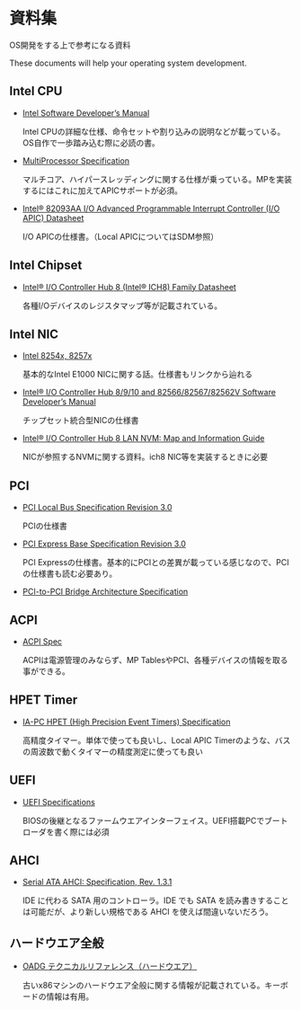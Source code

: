 # 資料集

OS開発をする上で参考になる資料

These documents will help your operating system development.

## Intel CPU

- [Intel Software Developer’s Manual](http://www.intel.co.jp/content/www/jp/ja/processors/architectures-software-developer-manuals.html)

  Intel CPUの詳細な仕様、命令セットや割り込みの説明などが載っている。OS自作で一歩踏み込む際に必読の書。

- [MultiProcessor Specification](http://www.intel.com/design/archives/processors/pro/docs/242016.htm)

  マルチコア、ハイパースレッディングに関する仕様が乗っている。MPを実装するにはこれに加えてAPICサポートが必須。

- [Intel® 82093AA I/O Advanced Programmable Interrupt Controller (I/O APIC) Datasheet](http://www.intel.com/design/chipsets/datashts/290566.htm)

  I/O APICの仕様書。（Local APICについてはSDM参照）

## Intel Chipset

- [Intel® I/O Controller Hub 8 (Intel® ICH8) Family Datasheet](http://www.intel.co.jp/content/www/jp/ja/io/intel-io-controller-hub-8-datasheet.html)

  各種I/Oデバイスのレジスタマップ等が記載されている。

## Intel NIC

- [Intel 8254x, 8257x](http://draft.scyphus.co.jp/osdev/e1000.html)

  基本的なIntel E1000 NICに関する話。仕様書もリンクから辿れる

- [Intel® I/O Controller Hub 8/9/10 and 82566/82567/82562V Software Developer’s Manual](http://www.intel.com/content/www/us/en/embedded/products/networking/i-o-controller-hub-8-9-10-82566-82567-82562v-software-dev-manual.html)

  チップセット統合型NICの仕様書

- [Intel® I/O Controller Hub 8 LAN NVM: Map and Information Guide](http://www.intel.com/content/www/us/en/ethernet-controllers/i-o-controller-hub-8-lan-nvm-map-appl-note.html)

  NICが参照するNVMに関する資料。ich8 NIC等を実装するときに必要

## PCI

- [PCI Local Bus Specification Revision 3.0](http://www.xilinx.com/Attachment/PCI_SPEV_V3_0.pdf)

  PCIの仕様書

- [PCI Express Base Specification Revision 3.0](http://composter.com.ua/documents/PCI_Express_Base_Specification_Revision_3.0.pdf)

  PCI Expressの仕様書。基本的にPCIとの差異が載っている感じなので、PCIの仕様書も読む必要あり。

- [PCI-to-PCI Bridge Architecture Specification](https://cds.cern.ch/record/551427/files/cer-2308933.pdf)

## ACPI

- [ACPI Spec](http://www.acpi.info/spec.htm)

  ACPIは電源管理のみならず、MP TablesやPCI、各種デバイスの情報を取る事ができる。

## HPET Timer

- [IA-PC HPET (High Precision Event Timers) Specification](http://www.intel.com/content/dam/www/public/us/en/documents/technical-specifications/software-developers-hpet-spec-1-0a.pdf)

  高精度タイマー。単体で使っても良いし、Local APIC Timerのような、バスの周波数で動くタイマーの精度測定に使っても良い

## UEFI

- [UEFI Specifications](http://www.uefi.org/specifications)

  BIOSの後継となるファームウエアインターフェイス。UEFI搭載PCでブートローダを書く際には必須

## AHCI

- [Serial ATA AHCI: Specification, Rev. 1.3.1](http://www.intel.com/content/www/us/en/io/serial-ata/serial-ata-ahci-spec-rev1-3-1.html)

  IDE に代わる SATA 用のコントローラ。IDE でも SATA を読み書きすることは可能だが、より新しい規格である AHCI を使えば間違いないだろう。

## ハードウエア全般

- [OADG テクニカルリファレンス（ハードウエア）](http://web.archive.org/web/20090815135508/http://www.oadg.or.jp/techref/oadghwd.pdf)

  古いx86マシンのハードウエア全般に関する情報が記載されている。キーボードの情報は有用。
